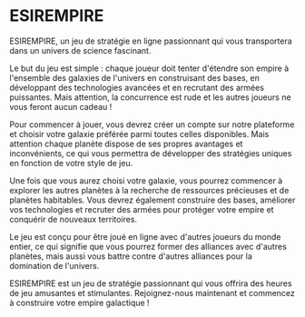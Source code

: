 # ESIREMPIRE

ESIREMPIRE, un jeu de stratégie en ligne passionnant qui vous transportera dans un univers de science fascinant.

Le but du jeu est simple : chaque joueur doit tenter d'étendre son empire à l'ensemble des galaxies de l'univers en construisant des bases, en développant des technologies avancées et en recrutant des armées puissantes. Mais attention, la concurrence est rude et les autres joueurs ne vous feront aucun cadeau !

Pour commencer à jouer, vous devrez créer un compte sur notre plateforme et choisir votre galaxie préférée parmi toutes celles disponibles. Mais attention chaque planète dispose de ses propres avantages et inconvénients, ce qui vous permettra de développer des stratégies uniques en fonction de votre style de jeu.

Une fois que vous aurez choisi votre galaxie, vous pourrez commencer à explorer les autres planètes à la recherche de ressources précieuses et de planètes habitables. Vous devrez également construire des bases, améliorer vos technologies et recruter des armées pour protéger votre empire et conquérir de nouveaux territoires.

Le jeu est conçu pour être joué en ligne avec d'autres joueurs du monde entier, ce qui signifie que vous pourrez former des alliances avec d'autres planètes, mais aussi vous battre contre d'autres alliances pour la domination de l'univers.

ESIREMPIRE est un jeu de stratégie passionnant qui vous offrira des heures de jeu amusantes et stimulantes. Rejoignez-nous maintenant et commencez à construire votre empire galactique !
